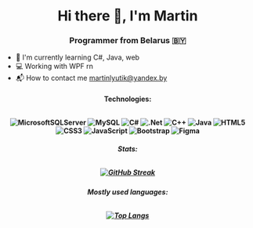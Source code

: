 <h1 align="center">Hi there 👋, I'm Martin</h1>

<h3 align="center">Programmer from Belarus 🇧🇾</h3>

* 🌿 I'm currently learning C#, Java, web
* 💻 Working with WPF rn
* 📬 How to contact me martinlyutik@yandex.by

<h4 align="center">Technologies:

<br>![MicrosoftSQLServer](https://img.shields.io/badge/Microsoft%20SQL%20Server-CC2927?style=for-the-badge&logo=microsoft%20sql%20server&logoColor=white)
![MySQL](https://img.shields.io/badge/mysql-%2300f.svg?style=for-the-badge&logo=mysql&logoColor=white)
![C#](https://img.shields.io/badge/c%23-%23239120.svg?style=for-the-badge&logo=c-sharp&logoColor=white)
![.Net](https://img.shields.io/badge/.NET-5C2D91?style=for-the-badge&logo=.net&logoColor=white)
![C++](https://img.shields.io/badge/c++-%2300599C.svg?style=for-the-badge&logo=c%2B%2B&logoColor=white)
![Java](https://img.shields.io/badge/java-%23ED8B00.svg?style=for-the-badge&logo=java&logoColor=white)
![HTML5](https://img.shields.io/badge/html5-%23E34F26.svg?style=for-the-badge&logo=html5&logoColor=white)
![CSS3](https://img.shields.io/badge/css3-%231572B6.svg?style=for-the-badge&logo=css3&logoColor=white)
![JavaScript](https://img.shields.io/badge/javascript-%23323330.svg?style=for-the-badge&logo=javascript&logoColor=%23F7DF1E)
![Bootstrap](https://img.shields.io/badge/bootstrap-%23563D7C.svg?style=for-the-badge&logo=bootstrap&logoColor=white)
![Figma](https://img.shields.io/badge/figma-%23F24E1E.svg?style=for-the-badge&logo=figma&logoColor=white)

</h4>

<h5 align="center">Stats:

<br>[![GitHub Streak](https://github-readme-streak-stats.herokuapp.com/?user=DenverCoder1)](https://git.io/streak-stats)

</h5>

<h5 align="center">Mostly used languages:

<br>[![Top Langs](https://github-readme-stats.vercel.app/api/top-langs/?username=martinlyutik)](https://github.com/anuraghazra/github-readme-stats)

</h5>
